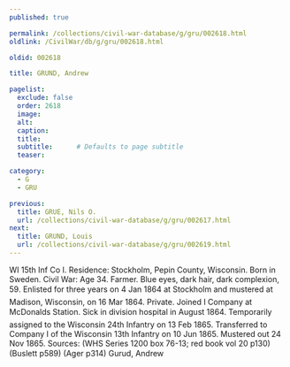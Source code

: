 ```yaml
---
published: true

permalink: /collections/civil-war-database/g/gru/002618.html
oldlink: /CivilWar/db/g/gru/002618.html

oldid: 002618

title: GRUND, Andrew

pagelist:
  exclude: false
  order: 2618
  image: 
  alt:
  caption:
  title:
  subtitle:      # Defaults to page subtitle
  teaser:

category: 
  - G 
  - GRU

previous:
  title: GRUE, Nils O.
  url: /collections/civil-war-database/g/gru/002617.html  
next:
  title: GRUND, Louis
  url: /collections/civil-war-database/g/gru/002619.html   
---
```

WI 15th Inf Co I. Residence: Stockholm, Pepin County, Wisconsin. Born in Sweden. Civil War: Age 34. Farmer. Blue eyes, dark hair, dark complexion, 5&#146;9&#148;. Enlisted for three years on 4 Jan 1864 at Stockholm and mustered at Madison, Wisconsin, on 16 Mar 1864. Private. Joined I Company at McDonald&#146;s Station. Sick in division hospital in August 1864. Temporarily assigned to the Wisconsin 24th Infantry on 13 Feb 1865. Transferred to Company I of the Wisconsin 13th Infantry on 10 Jun 1865. Mustered out 24 Nov 1865. Sources: (WHS Series 1200 box 76-13; red book vol 20 p130) (Buslett p589) (Ager p314) &#147;Gurud, Andrew&#148;